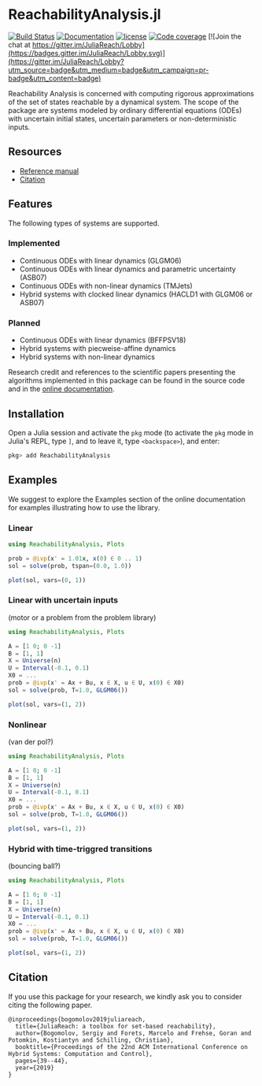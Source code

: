 # ReachabilityAnalysis.jl

[![Build Status](https://travis-ci.org/mforets/ReachabilityAnalysis.jl.svg?branch=master)](https://travis-ci.org/mforets/ReachabilityAnalysis.jl)
[![Documentation](https://img.shields.io/badge/docs-latest-blue.svg)](https://mforets.github.io/ReachabilityAnalysis.jl/dev/)
[![license](https://img.shields.io/github/license/mashape/apistatus.svg?maxAge=2592000)](https://github.com/mforets/ReachabilityAnalysis.jl/blob/master/LICENSE)
[![Code coverage](http://codecov.io/github/mforets/ReachabilityAnalysis.jl/coverage.svg?branch=master)](https://codecov.io/github/mforets/ReachabilityAnalysis.jl?branch=master)
[![Join the chat at https://gitter.im/JuliaReach/Lobby](https://badges.gitter.im/JuliaReach/Lobby.svg)](https://gitter.im/JuliaReach/Lobby?utm_source=badge&utm_medium=badge&utm_campaign=pr-badge&utm_content=badge)


Reachability Analysis is concerned with computing rigorous approximations of the set
of states reachable by a dynamical system. The scope of the package are systems
modeled by ordinary differential equations (ODEs) with uncertain initial states,
uncertain parameters or non-deterministic inputs.

## Resources

- [Reference manual](https://mforets.github.io/ReachabilityAnalysis.jl/dev/)
- [Citation]()

## Features

The following types of systems are supported.

### Implemented

- Continuous ODEs with linear dynamics (GLGM06)
- Continuous ODEs with linear dynamics and parametric uncertainty (ASB07)
- Continuous ODEs with non-linear dynamics (TMJets)
- Hybrid systems with clocked linear dynamics (HACLD1 with GLGM06 or ASB07)

### Planned

- Continuous ODEs with linear dynamics (BFFPSV18)
- Hybrid systems with piecweise-affine dynamics
- Hybrid systems with non-linear dynamics

Research credit and references to the scientific papers presenting the algorithms
implemented in this package can be found in the source code and in
the [online documentation](http://juliareach.github.io/ReachabilityAnalysis.jl/dev/).

## Installation

Open a Julia session and activate the
`pkg` mode (to activate the `pkg` mode in Julia's REPL, type `]`,
and to leave it, type `<backspace>`), and enter:

```julia
pkg> add ReachabilityAnalysis
```

## Examples

We suggest to explore the Examples section of the online documentation for examples
illustrating how to use the library.

### Linear

```julia
using ReachabilityAnalysis, Plots

prob = @ivp(x' = 1.01x, x(0) ∈ 0 .. 1)
sol = solve(prob, tspan=(0.0, 1.0))

plot(sol, vars=(0, 1))
```

### Linear with uncertain inputs

(motor or a problem from the problem library)

```julia
using ReachabilityAnalysis, Plots

A = [1 0; 0 -1]
B = [1, 1]
X = Universe(n)
U = Interval(-0.1, 0.1)
X0 = ...
prob = @ivp(x' = Ax + Bu, x ∈ X, u ∈ U, x(0) ∈ X0)
sol = solve(prob, T=1.0, GLGM06())

plot(sol, vars=(1, 2))
```

### Nonlinear

(van der pol?)

```julia
using ReachabilityAnalysis, Plots

A = [1 0; 0 -1]
B = [1, 1]
X = Universe(n)
U = Interval(-0.1, 0.1)
X0 = ...
prob = @ivp(x' = Ax + Bu, x ∈ X, u ∈ U, x(0) ∈ X0)
sol = solve(prob, T=1.0, GLGM06())

plot(sol, vars=(1, 2))
```

### Hybrid with time-triggred transitions

(bouncing ball?)

```julia
using ReachabilityAnalysis, Plots

A = [1 0; 0 -1]
B = [1, 1]
X = Universe(n)
U = Interval(-0.1, 0.1)
X0 = ...
prob = @ivp(x' = Ax + Bu, x ∈ X, u ∈ U, x(0) ∈ X0)
sol = solve(prob, T=1.0, GLGM06())

plot(sol, vars=(1, 2))
```

## Citation

If you use this package for your research, we kindly ask you to consider citing the following paper.

```
@inproceedings{bogomolov2019juliareach,
  title={JuliaReach: a toolbox for set-based reachability},
  author={Bogomolov, Sergiy and Forets, Marcelo and Frehse, Goran and Potomkin, Kostiantyn and Schilling, Christian},
  booktitle={Proceedings of the 22nd ACM International Conference on Hybrid Systems: Computation and Control},
  pages={39--44},
  year={2019}
}
```
